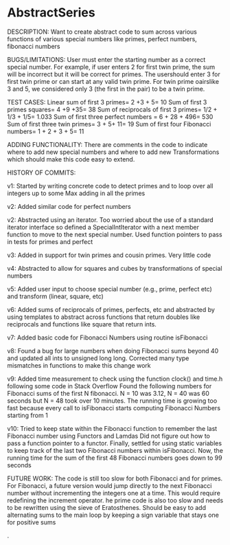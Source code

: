 # AbstractSeries

DESCRIPTION: Want to create abstract code to sum across various functions of 
various special numbers like primes, perfect numbers, fibonacci numbers 


BUGS/LIMITATIONS: User must enter the starting number as a correct special number.  For example, if user enters 2 for first twin prime, the sum will be incorrect but it will be correct for primes.  The usershould enter 3 for first twin prime or can start at any valid
twin prime.  For twin prime oairslike 3 and 5, we considered only 3 (the first in the pair) to be a twin prime.
         
 TEST CASES: Linear sum of first 3 primes= 2 +3 + 5= 10 
              Sum of first 3 primes squares= 4 +9 +35= 38
              Sum of reciprocals of first 3 primes= 1/2 + 1/3 + 1/5= 1.033
              Sum of first three perfect numbers = 6 + 28 + 496= 530 
              Sum of first three twin primes= 3 + 5+ 11= 19
              Sum of first four Fibonacci numbers= 1 + 2 + 3 + 5= 11
              
 ADDING FUNCTIONALITY: There are comments in the code to indicate where to add new special numbers and where to add new 
   Transformations which should make this code easy to extend.          

HISTORY OF COMMITS:

v1: Started by writing concrete code to detect primes and to loop over
    all integers up to some Max adding in all the primes

v2: Added similar code for perfect numbers

v2: Abstracted using an iterator.  Too worried about the use of a standard
    iterator interface so defined a SpecialIntIterator with a next
    member function to move to the next special number.  Used function
    pointers to pass in tests for primes and perfect

v3: Added in support for twin primes and cousin primes.  Very little
    code

v4: Abstracted to allow for squares and cubes by transformations of
    special numbers

v5:  Added user input to choose special number (e.g., prime, perfect etc)
     and transform (linear, square, etc)
     
 v6: Added sums of reciprocals of primes, perfects, etc and abstracted by using templates to abstract across 
     functions that return doubles like reciprocals and functions like square that return ints.
 
 v7:  Added basic code for Fibonacci Numbers using routine isFibonacci
 
 v8: Found a bug for large numbers when doing Fibonacci sums beyond 40 and updated all ints to unsigned long long.
     Corrected many type mismatches in functions to make this change work
    
  v9: Added time measurement to check using the function clock() and time.h following some code in Stack Overflow
      Found the following numbers for Fibonacci sums of the first N fibonacci.  N = 10 was 3.12, N = 40 was 60 seconds
      but N = 48 took over 10 minutes. The running time is growing too fast because every call to isFibonacci starts 
      computing Fibonacci Numbers starting from 1
  
  v10:  Tried to keep state within the Fibonacci function to remember the last Fibonacci number using Functors and Lamdas
         Did not figure out how to pass a function pointer to a functor.  Finally, settled for using static variables to 
         keep track of the last two Fibonacci numbers within isFibonacci.  Now, the running time for the sum of the first 
         48 Fibonacci numbers goes down to 99 seconds
         
   FUTURE WORK: The code is still too slow for both Fibonacci and for primes. For Fibonacci, a future version would jump 
   directly to the next Fibonacci number without incrementing the integers one at a time. This would require redefining 
   the increment operator. he prime code is also too slow and needs to be rewritten using the sieve of Eratosthenes.
   Should be easy to add alternating sums to the main loop by keeping a sign variable that stays one for positive sums
   
   . 
  
         
         

